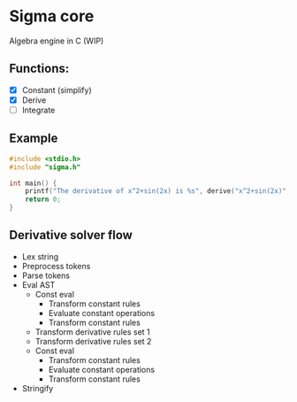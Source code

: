 # Sigma core
Algebra engine in C (WIP)

## Functions:
- [x] Constant (simplify)
- [x] Derive
- [ ] Integrate

## Example

```c
#include <stdio.h>
#include "sigma.h"

int main() {
    printf("The derivative of x^2+sin(2x) is %s", derive("x^2+sin(2x)", 'x'));
    return 0;
}
```

## Derivative solver flow
- Lex string
- Preprocess tokens
- Parse tokens
- Eval AST
  - Const eval
    - Transform constant rules
    - Evaluate constant operations
    - Transform constant rules
  - Transform derivative rules set 1
  - Transform derivative rules set 2
  - Const eval
    - Transform constant rules
    - Evaluate constant operations
    - Transform constant rules
- Stringify
